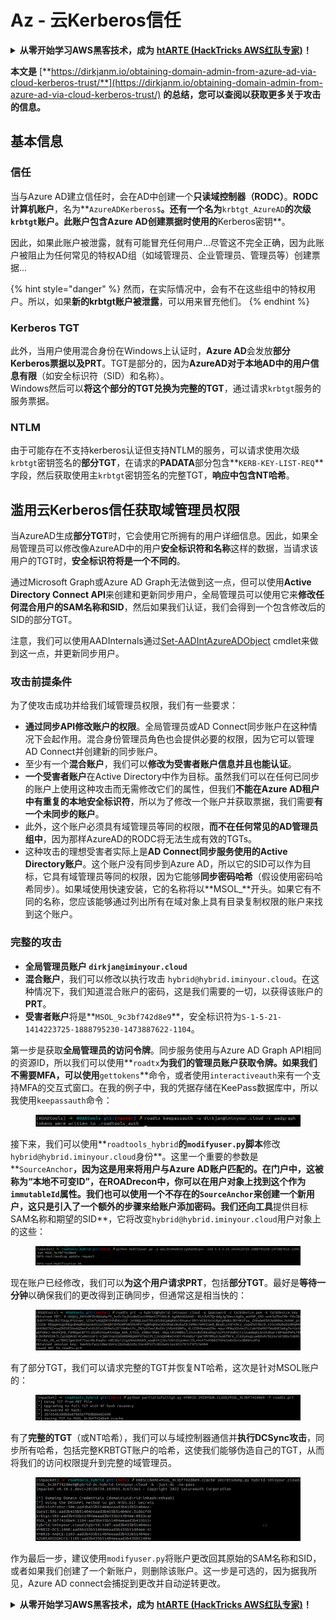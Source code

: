 # Az - 云Kerberos信任

<details>

<summary><strong>从零开始学习AWS黑客技术，成为</strong> <a href="https://training.hacktricks.xyz/courses/arte"><strong>htARTE (HackTricks AWS红队专家)</strong></a><strong>！</strong></summary>

支持HackTricks的其他方式：

* 如果您想在**HackTricks中看到您的公司广告**或**下载HackTricks的PDF**，请查看[**订阅计划**](https://github.com/sponsors/carlospolop)！
* 获取[**官方PEASS & HackTricks商品**](https://peass.creator-spring.com)
* 发现[**PEASS家族**](https://opensea.io/collection/the-peass-family)，我们独家的[**NFTs系列**](https://opensea.io/collection/the-peass-family)
* **加入** 💬 [**Discord群组**](https://discord.gg/hRep4RUj7f) 或 [**telegram群组**](https://t.me/peass) 或在 **Twitter** 🐦 上**关注**我 [**@carlospolopm**](https://twitter.com/carlospolopm)**。**
* **通过向** [**HackTricks**](https://github.com/carlospolop/hacktricks) 和 [**HackTricks Cloud**](https://github.com/carlospolop/hacktricks-cloud) github仓库提交PR来分享您的黑客技巧。

</details>

**本文是** [**https://dirkjanm.io/obtaining-domain-admin-from-azure-ad-via-cloud-kerberos-trust/**](https://dirkjanm.io/obtaining-domain-admin-from-azure-ad-via-cloud-kerberos-trust/) **的总结，您可以查阅以获取更多关于攻击的信息。**

## 基本信息

### 信任

当与Azure AD建立信任时，会在AD中创建一个**只读域控制器（RODC）**。**RODC计算机账户**，名为**`AzureADKerberos$`**。还有一个名为**`krbtgt_AzureAD`**的次级`krbtgt`账户。此账户包含Azure AD创建票据时使用的**Kerberos密钥**。

因此，如果此账户被泄露，就有可能冒充任何用户...尽管这不完全正确，因为此账户被阻止为任何常见的特权AD组（如域管理员、企业管理员、管理员等）创建票据...

{% hint style="danger" %}
然而，在实际情况中，会有不在这些组中的特权用户。所以，如果**新的krbtgt账户被泄露**，可以用来冒充他们。
{% endhint %}

### Kerberos TGT

此外，当用户使用混合身份在Windows上认证时，**Azure AD**会发放**部分Kerberos票据以及PRT**。TGT是部分的，因为**AzureAD对于本地AD中的用户信息有限**（如安全标识符（SID）和名称）。\
Windows然后可以**将这个部分的TGT兑换为完整的TGT**，通过请求`krbtgt`服务的服务票据。&#x20;

### NTLM

由于可能存在不支持kerberos认证但支持NTLM的服务，可以请求使用次级`krbtgt`密钥签名的**部分TGT**，在请求的**PADATA**部分包含**`KERB-KEY-LIST-REQ`**字段，然后获取使用主`krbtgt`密钥签名的完整TGT，**响应中包含NT哈希**。

## 滥用云Kerberos信任获取域管理员权限 <a href="#abusing-cloud-kerberos-trust-to-obtain-domain-admin" id="abusing-cloud-kerberos-trust-to-obtain-domain-admin"></a>

当AzureAD生成**部分TGT**时，它会使用它所拥有的用户详细信息。因此，如果全局管理员可以修改像AzureAD中的用户**安全标识符和名称**这样的数据，当请求该用户的TGT时，**安全标识符将是一个不同的**。

通过Microsoft Graph或Azure AD Graph无法做到这一点，但可以使用**Active Directory Connect API**来创建和更新同步用户，全局管理员可以使用它来**修改任何混合用户的SAM名称和SID**，然后如果我们认证，我们会得到一个包含修改后的SID的部分TGT。

注意，我们可以使用AADInternals通过[Set-AADIntAzureADObject](https://aadinternals.com/aadinternals/#set-aadintazureadobject-a) cmdlet来做到这一点，并更新同步用户。

### 攻击前提条件 <a href="#attack-prerequisites" id="attack-prerequisites"></a>

为了使攻击成功并给我们域管理员权限，我们有一些要求：

* **通过同步API修改账户的权限**。全局管理员或AD Connect同步账户在这种情况下会起作用。混合身份管理员角色也会提供必要的权限，因为它可以管理AD Connect并创建新的同步账户。
* 至少有一个**混合账户**，我们可以**修改为受害者账户信息并且也能认证**。
* **一个受害者账户**在Active Directory中作为目标。虽然我们可以在任何已同步的账户上使用这种攻击而无需修改它们的属性，但我们**不能在Azure AD租户中有重复的本地安全标识符**，所以为了修改一个账户并获取票据，我们需要**有一个未同步的账户**。
* 此外，这个账户必须具有域管理员等同的权限，**而不在任何常见的AD管理员组中**，因为那样AzureAD的RODC将无法生成有效的TGTs。
* 这种攻击的理想受害者实际上是**AD Connect同步服务使用的Active Directory账户**。这个账户没有同步到Azure AD，所以它的SID可以作为目标，它具有域管理员等同的权限，因为它能够**同步密码哈希**（假设使用密码哈希同步）。如果域使用快速安装，它的名称将以**MSOL\_**开头。如果它有不同的名称，您应该能够通过列出所有在域对象上具有目录复制权限的账户来找到这个账户。

### 完整的攻击 <a href="#the-full-attack" id="the-full-attack"></a>

* **全局管理员账户 `dirkjan@iminyour.cloud`**
* **混合账户**，我们可以修改以执行攻击 `hybrid@hybrid.iminyour.cloud`。在这种情况下，我们知道混合账户的密码，这是我们需要的一切，以获得该账户的**PRT**。&#x20;
* **受害者账户**将是**`MSOL_9c3bf742d8e9`**，安全标识符为`S-1-5-21-1414223725-1888795230-1473887622-1104`。

第一步是获取**全局管理员的访问令牌**。同步服务使用与Azure AD Graph API相同的资源ID，所以我们可以使用**`roadtx`**为我们的管理员账户获取令牌。如果我们不需要MFA，可以使用**`gettokens`**命令，或者使用`interactiveauth`来有一个支持MFA的交互式窗口。在我的例子中，我的凭据存储在KeePass数据库中，所以我使用`keepassauth`命令：

<figure><img src="../../../../.gitbook/assets/image (118).png" alt=""><figcaption></figcaption></figure>

接下来，我们可以使用**`roadtools_hybrid`**的`modifyuser.py`脚本**修改`hybrid@hybrid.iminyour.cloud`身份**。这里一个重要的参数是**`SourceAnchor`**，因为这是用来将用户与Azure AD账户匹配的。在门户中，这被称为“本地不可变ID”，在ROADrecon中，你可以在用户对象上找到这个作为`immutableId`属性。我们也可以使用一个不存在的`SourceAnchor`来创建一个新用户，这只是引入了一个额外的步骤来给账户添加密码。我们还向工具**提供目标SAM名称和期望的SID**，它将改变`hybrid@hybrid.iminyour.cloud`用户对象上的这些：

<figure><img src="../../../../.gitbook/assets/image (119).png" alt=""><figcaption></figcaption></figure>

现在账户已经修改，我们可以**为这个用户请求PRT**，包括**部分TGT**。最好是**等待一分钟**以确保我们的更改得到正确同步，但通常这是相当快的：

<figure><img src="../../../../.gitbook/assets/image (122).png" alt=""><figcaption></figcaption></figure>

有了部分TGT，我们可以请求完整的TGT并恢复NT哈希，这次是针对MSOL账户的：

<figure><img src="../../../../.gitbook/assets/image (123).png" alt=""><figcaption></figcaption></figure>

有了**完整的TGT**（或NT哈希），我们可以与域控制器通信并**执行DCSync攻击**，同步所有哈希，包括完整KRBTGT账户的哈希，这使我们能够伪造自己的TGT，从而将我们的访问权限提升到完整的域管理员。

<figure><img src="../../../../.gitbook/assets/image (124).png" alt=""><figcaption></figcaption></figure>

作为最后一步，建议使用`modifyuser.py`将账户更改回其原始的SAM名称和SID，或者如果我们创建了一个新账户，则删除该账户。这一步是可选的，因为据我所见，Azure AD connect会捕捉到更改并自动逆转更改。

<details>

<summary><strong>从零开始学习AWS黑客技术，成为</strong> <a href="https://training.hacktricks.xyz/courses/arte"><strong>htARTE (HackTricks AWS红队专家)</strong></a><strong>！</strong></summary>

支持HackTricks的其他方式：

* 如果您想在**HackTricks中看到您的公司广告**或**下载HackTricks的PDF**，请查看[**订阅计划**](https://github.com/sponsors/carlospolop)！
* 获取[**官方PEASS & HackTricks商品**](https://peass.creator-spring.com)
* 发现[**PEASS家族**](https://opensea.io/collection/the-peass-family)，我们独家的[**NFTs系列**](https://opensea.io/collection/the-peass-family)
* **加入** 💬 [**Discord群组**](https://discord.gg/hRep4RUj7f) 或 [**telegram群组**](https://t.me/peass) 或在 **Twitter** 🐦 上**关注**我 [**@carlospolopm**](https://twitter.com/carlospolopm)**。**
* **通过向** [**HackTricks**](https://github.com/carlospolop/hacktricks) 和 [**HackTricks Cloud**](https://github.com/carlospolop/hacktricks-cloud) github仓库提交PR来分享您的黑客技巧。

</details>
